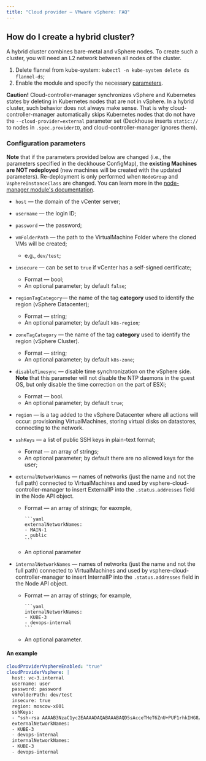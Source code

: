 ```yaml
---
title: "Сloud provider — VMware vSphere: FAQ"
---
```


## How do I create a hybrid cluster?

A hybrid cluster combines bare-metal and vSphere nodes. To create such a cluster, you will need an L2 network between all nodes of the cluster.

1. Delete flannel from kube-system:  `kubectl -n kube-system delete ds flannel-ds`;
2. Enable the module and specify the necessary [parameters](#configuration-parameters).

**Caution!** Cloud-controller-manager synchronizes vSphere and Kubernetes states by deleting in Kubernetes nodes that are not in vSphere. In a hybrid cluster, such behavior does not always make sense. That is why cloud-controller-manager automatically skips Kubernetes nodes that do not have the `--cloud-provider=external` parameter set (Deckhouse inserts `static://` to nodes in `.spec.providerID`, and cloud-controller-manager ignores them).

### Configuration parameters

**Note** that if the parameters provided below are changed (i.e., the parameters specified in the deckhouse ConfigMap), the **existing Machines are NOT redeployed** (new machines will be created with the updated parameters). Re-deployment is only performed when `NodeGroup` and `VsphereInstanceClass` are changed. You can learn more in the [node-manager module's documentation](../../modules/040-node-manager/faq.html#how-do-i-redeploy-ephemeral-machines-in-the-cloud-with-a-new-configuration).

* `host` — the domain of the vCenter server;
* `username` — the login ID;
* `password` — the password;
* `vmFolderPath` — the path to the VirtualMachine Folder where the cloned VMs will be created;
  * e.g., `dev/test`;
* `insecure` — can be set to `true` if vCenter has a self-signed certificate;
  * Format — bool;
  * An optional parameter; by default `false`;
* `regionTagCategory`— the name of the tag **category** used to identify the region (vSphere Datacenter);
  * Format — string;
  * An optional parameter; by default `k8s-region`;
* `zoneTagCategory` — the name of the tag **category** used to identify the region (vSphere Cluster).
    * Format — string;
    * An optional parameter; by default `k8s-zone`;

* `disableTimesync` — disable time synchronization on the vSphere side. **Note** that this parameter will not disable the NTP daemons in the guest OS, but only disable the time correction on the part of ESXi;
  * Format — bool.
  * An optional parameter; by default `true`;
* `region` — is a tag added to the vSphere Datacenter where all actions will occur: provisioning VirtualMachines, storing virtual disks on datastores, connecting to the network.
* `sshKeys` — a list of public SSH keys in plain-text format;
  * Format — an array of strings;
  * An optional parameter; by default there are no allowed keys for the user;
* `externalNetworkNames` — names of networks (just the name and not the full path) connected to VirtualMachines and used by vsphere-cloud-controller-manager to insert ExternalIP into the `.status.addresses` field in the Node API object.
  * Format — an array of strings; for eaxmple,

        ```yaml
        externalNetworkNames:
        - MAIN-1
        - public
        ```

  * An optional parameter
* `internalNetworkNames` — names of networks (just the name and not the full path) connected to VirtualMachines and used by vsphere-cloud-controller-manager to insert InternalIP into the `.status.addresses` field in the Node API object. 
  * Format — an array of strings; for example,

        ```yaml
        internalNetworkNames:
        - KUBE-3
        - devops-internal
        ```

  * An optional parameter.

#### An example

```yaml
cloudProviderVsphereEnabled: "true"
cloudProviderVsphere: |
  host: vc-3.internal
  username: user
  password: password
  vmFolderPath: dev/test
  insecure: true
  region: moscow-x001
  sshKeys:
  - "ssh-rsa AAAAB3NzaC1yc2EAAAADAQABAAABAQD5sAcceTHeT6ZnU+PUF1rhkIHG8/B36VWy/j7iwqqimC9CxgFTEi8MPPGNjf+vwZIepJU8cWGB/By1z1wLZW3H0HMRBhv83FhtRzOaXVVHw38ysYdQvYxPC0jrQlcsJmLi7Vm44KwA+LxdFbkj+oa9eT08nQaQD6n3Ll4+/8eipthZCDFmFgcL/IWy6DjumN0r4B+NKHVEdLVJ2uAlTtmiqJwN38OMWVGa4QbvY1qgwcyeCmEzZdNCT6s4NJJpzVsucjJ0ZqbFqC7luv41tNuTS3Moe7d8TwIrHCEU54+W4PIQ5Z4njrOzze9/NlM935IzpHYw+we+YR+Nz6xHJwwj i@my-PC"
  externalNetworkNames:
  - KUBE-3
  - devops-internal
  internalNetworkNames:
  - KUBE-3
  - devops-internal
```
